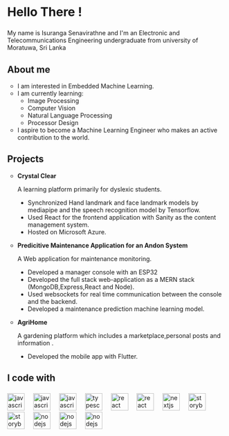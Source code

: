 <h1 align="left">Hello There !</h1>

###

<p align="left">My name is Isuranga Senavirathne and I'm an Electronic and Telecommunications Engineering undergraduate from university of Moratuwa, Sri Lanka</p>

###

<h2 align="left">About me</h2>

<ul align="left" style="list-style-type: circle;">
  <li>I am interested in Embedded Machine Learning.</li>
  <li>
    I am currently learning:
    <ul style="list-style-type: circle;">
      <li>Image Processing</li>
      <li>Computer Vision</li>
      <li>Natural Language Processing</li>
      <li>Processor Design</li>
    </ul>
  </li>
  <li>I aspire to become a Machine Learning Engineer who makes an active contribution to the world.</li>
</ul>

<h2 align="left">Projects</h2>

<ul align="left" style="list-style-type: circle;">
          <li>
    <strong>Crystal Clear</strong>
    <p> A learning platform primarily for dyslexic students.
            <ul style="list-style-type: disc;">
        <li>Synchronized Hand landmark and face landmark models by mediapipe and the speech recognition model by Tensorflow.</li>
        <li>Used React for the frontend application with Sanity as the content management system.</li>
        <li>Hosted on Microsoft Azure.</li>
      </ul>
  </p>
  </li>
      <li>    <strong>Predicitive Maintenance Application for an Andon System</strong>
    <p> A Web application for maintenance monitoring.
            <ul style="list-style-type: disc;">
        <li>Developed a manager console with an ESP32 </li>
              <li>Developed the full stack web-application as a MERN stack (MongoDB,Express,React and Node).</li>
        <li>Used websockets for real time communication between the console and the backend.</li>
        <li>Developed a maintenance prediction machine learning model.</li>
      </ul>
  </p></li>
      <li>  <strong>AgriHome</strong>
    <p> A gardening platform which includes a marketplace,personal posts and information .
            <ul style="list-style-type: disc;">
        <li>Developed the mobile app with Flutter.</li>
      </ul>
  </p></li>
</ul>


###

<h2 align="left">I code with</h2>

###

<div align="left">
  <img src="https://cdn.jsdelivr.net/gh/devicons/devicon/icons/python/python-original.svg" height="40" alt="javascript logo"  />
  <img width="12" />
  <img src="https://cdn.jsdelivr.net/gh/devicons/devicon/icons/cplusplus/cplusplus-original.svg" height="40" alt="javascript logo"  />
  <img width="12" />
  <img src="https://cdn.jsdelivr.net/gh/devicons/devicon/icons/javascript/javascript-original.svg" height="40" alt="javascript logo"  />
  <img width="12" />
  <img src="https://cdn.jsdelivr.net/gh/devicons/devicon/icons/typescript/typescript-original.svg" height="40" alt="typescript logo"  />
  <img width="12" />
  <img src="https://cdn.jsdelivr.net/gh/devicons/devicon/icons/react/react-original.svg" height="40" alt="react logo"  />
  <img width="12" />
    <img src="https://cdn.jsdelivr.net/gh/devicons/devicon/icons/nodejs/nodejs-original.svg" height="40" alt="react logo"  />
  <img width="12" />
  <img src="https://cdn.jsdelivr.net/gh/devicons/devicon/icons/nextjs/nextjs-original.svg" height="40" alt="nextjs logo"  />
  <img width="12" />
  <img src="https://cdn.jsdelivr.net/gh/devicons/devicon/icons/tensorflow/tensorflow-original.svg" height="40" alt="storybook logo"  />
  <img width="12" />
  <img src="https://cdn.jsdelivr.net/gh/devicons/devicon/icons/pandas/pandas-original.svg" height="40" alt="storybook logo"  />
  <img width="12" />
  <img src="https://cdn.jsdelivr.net/gh/devicons/devicon/icons/scikitlearn/scikitlearn-original.svg" height="40" alt="nodejs logo"  />
  <img width="12" />
   <img src="https://cdn.jsdelivr.net/gh/devicons/devicon/icons/pytorch/pytorch-original.svg" height="40" alt="nodejs logo"  />
  <img width="12" />
   <img src="https://cdn.jsdelivr.net/gh/devicons/devicon/icons/keras/keras-original.svg" height="40" alt="nodejs logo"  />
  <img width="12" />
</div>

###
